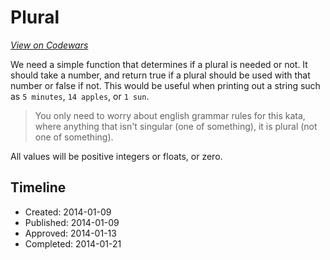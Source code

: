 # Plural
[*View on Codewars*](https://www.codewars.com/kata/plural)

We need a simple function that determines if a plural is needed or not. It should take a number, and return true if a plural should be used with that number or false if not. This would be useful when printing out a string such as `5 minutes`, `14 apples`, or `1 sun`. 

> You only need to worry about english grammar rules for this kata, where anything that isn't singular (one of something), it is plural (not one of something).

All values will be positive integers or floats, or zero.


## Timeline
- Created: 2014-01-09
- Published: 2014-01-09
- Approved: 2014-01-13
- Completed: 2014-01-21